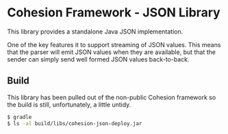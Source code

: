 # Cohesion Framework - JSON Library

This library provides a standalone Java JSON implementation.

One of the key features it to support streaming of JSON values. This means that
the parser will emit JSON values when they are available, but that the sender
can simply send well formed JSON values back-to-back.

## Build

This library has been pulled out of the non-public Cohesion framework so the
build is still, unfortunately, a little untidy.

```bash
$ gradle
$ ls -al build/libs/cohesion-json-deploy.jar
```
